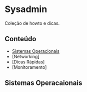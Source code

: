 <!--
  Title: Sysadmin
  Description: Lista de howto e dicas de ferramenta e serviços de infra-estrutura.
  Author: drsemann
  -->

# Sysadmin

Coleção de howto e dicas.


  ## Conteúdo
  - [Sistemas Operacionais](#sistemas-operacionais)
  - [Networking]
  - [Dicas Rápidas]
  - [Monitoramento]

  ## Sistemas Operacaionais